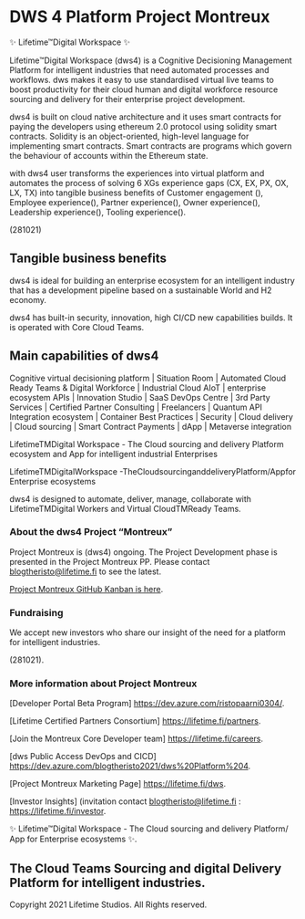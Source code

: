# DWS 4 Platform Project Montreux

✨ Lifetime™Digital Workspace ✨

Lifetime™Digital Workspace (dws4) is a Cognitive Decisioning Management Platform for intelligent industries that need automated processes and workflows. dws makes it easy to use standardised virtual live teams to boost productivity for their cloud human and digital workforce resource sourcing and delivery for their enterprise project development. 

dws4 is built on cloud native architecture and it uses smart contracts for paying the developers using ethereum 2.0 protocol using solidity smart contracts. Solidity is an object-oriented, high-level language for implementing smart contracts. Smart contracts are programs which govern the behaviour of accounts within the Ethereum state.

with dws4 user transforms the experiences into virtual platform and automates the process of solving 6 XGs experience gaps (CX, EX, PX, OX, LX, TX) into tangible business benefits of Customer engagement (), Employee experience(), Partner experience(), Owner experience(), Leadership experience(), Tooling experience().

(281021) 
 ## Tangible business benefits
dws4 is ideal for building an enterprise ecosystem for an intelligent industry that has a development pipeline based on a sustainable World and H2 economy.

dws4 has built-in security, innovation, high CI/CD new capabilities builds. It is operated with Core Cloud Teams.

## Main capabilities of dws4

Cognitive virtual decisioning platform | Situation Room | Automated Cloud Ready Teams & Digital Workforce | Industrial Cloud AIoT | enterprise ecosystem APIs | Innovation Studio | SaaS DevOps Centre | 3rd Party Services | Certified Partner Consulting | Freelancers | Quantum API Integration ecosystem | Container Best Practices | Security | Cloud delivery | Cloud sourcing | Smart Contract Payments | dApp | Metaverse integration 

LifetimeTMDigital Workspace - The Cloud sourcing and delivery Platform ecosystem and App for intelligent industrial Enterprises

LifetimeTMDigitalWorkspace -TheCloudsourcinganddeliveryPlatform/Appfor Enterprise ecosystems

dws4 is designed to automate, deliver, manage, collaborate with LifetimeTMDigital Workers and Virtual CloudTMReady Teams.

### About the dws4 Project “Montreux”

Project Montreux is (dws4) ongoing. The Project Development phase is presented in the Project Montreux PP. Please contact blogtheristo@lifetime.fi to see the latest.

[Project Montreux GitHub Kanban is here](<https://github.com/blogtheristo/dws/projects/1>).

### Fundraising

We accept new investors who share our insight of the need for a platform for intelligent industries.

(281021).

### More information about Project Montreux

[Developer Portal Beta Program] <https://dev.azure.com/ristopaarni0304/>. 

[Lifetime Certified Partners Consortium] <https://lifetime.fi/partners>. 

[Join the Montreux Core Developer team] <https://lifetime.fi/careers>. 

[dws Public Access DevOps and CICD] <https://dev.azure.com/blogtheristo2021/dws%20Platform%204>. 

[Project Montreux Marketing Page] <https://lifetime.fi/dws>. 

[Investor Insights] (invitation contact blogtheristo@lifetime.fi : <https://lifetime.fi/investor>. 

✨ Lifetime™Digital Workspace  - The Cloud sourcing and delivery Platform/ App for Enterprise ecosystems ✨. 

## The Cloud Teams Sourcing and digital Delivery Platform for intelligent industries. 



Copyright 2021 Lifetime Studios. All Rights reserved.
